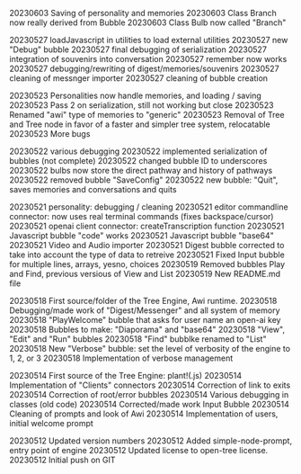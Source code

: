 20230603 Saving of personality and memories
20230603 Class Branch now really derived from Bubble
20230603 Class Bulb now called "Branch"

20230527 loadJavascript in utilities to load external utilities
20230527 new "Debug" bubble
20230527 final debugging of serialization
20230527 integration of souvenirs into conversation
20230527 remember now works
20230527 debugging/rewriting of digest/memories/souvenirs
20230527 cleaning of messnger importer
20230527 cleaning of bubble creation

20230523 Personalities now handle memories, and loading / saving
20230523 Pass 2 on serialization, still not working but close
20230523 Renamed "awi" type of memories to "generic"
20230523 Removal of Tree and Tree node in favor of a faster and simpler tree system, relocatable
20230523 More bugs

20230522 various debugging
20230522 implemented serialization of bubbles (not complete)
20230522 changed bubble ID to underscores
20230522 bulbs now store the direct pathway and history of pathways
20230522 removed bubble "SaveConfig"
20230522 new bubble: "Quit", saves memories and conversations and quits

20230521 personality: debugging / cleaning
20230521 editor commandline connector: now uses real terminal commands (fixes backspace/cursor)
20230521 openai client connector: createTranscription function
20230521 Javascript bubble "code" works
20230521 Javascript bubble "base64"
20230521 Video and Audio importer
20230521 Digest bubble corrected to take into account the type of data to retreive
20230521 Fixed Input bubble for multiple lines, arrays, yesno, choices
20230519 Removed bubbles Play and Find, previous versious of View and List
20230519 New README.md file

20230518 First source/folder of the Tree Engine, Awi runtime.
20230518 Debugging/made work of "Digest/Messenger" and all system of memory
20230518 "PlayWelcome" bubble that asks for user name an open-ai key
20230518 Bubbles to make: "Diaporama" and "base64"
20230518 "View", "Edit" and "Run" bubbles
20230518 "Find" bubblke renamed to "List"
20230518 New "Verbose" bubble: set the level of verbosity of the engine to 1, 2, or 3
20230518 Implementation of verbose management

20230514 First source of the Tree Engine: plant!(.js)
20230514 Implementation of "Clients" connectors
20230514 Correction of link to exits
20230514 Correction of root/error bubbles
20230514 Various debugging in classes (old code)
20230514 Corrected/made work Input Bubble
20230514 Cleaning of prompts and look of Awi
20230514 Implementation of users, initial welcome prompt

20230512 Updated version numbers
20230512 Added simple-node-prompt, entry point of engine
20230512 Updated license to open-tree license.
20230512 Initial push on GIT
